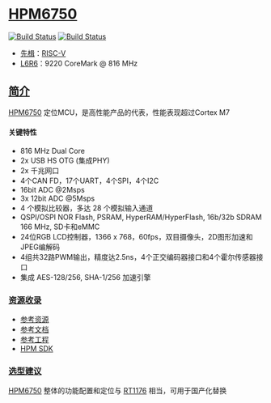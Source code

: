 ﻿# [HPM6750](https://docs.soc.xin/HPM6750)

[![Build Status](https://github.com/SoCXin/HPM6750/workflows/demo/badge.svg)](https://github.com/SoCXin/HPM6750/actions/workflows/demo.yml)
[![Build Status](https://github.com/SoCXin/HPM6750/workflows/sdk/badge.svg)](https://github.com/SoCXin/HPM6750/actions/workflows/sdk.yml)

* [先楫](https://www.hpmicro.com/)：[RISC-V](https://github.com/SoCXin/RISC-V)
* [L6R6](https://github.com/SoCXin/Level)：9220 CoreMark @ 816 MHz


## [简介](https://docs.soc.xin/HPM6750)

[HPM6750](https://github.com/SoCXin/HPM6750) 定位MCU，是高性能产品的代表，性能表现超过Cortex M7

#### 关键特性

* 816 MHz Dual Core
* 2x USB HS OTG (集成PHY)
* 2x 千兆网口
* 4个CAN FD，17个UART，4个SPI，4个I2C
* 16bit ADC @2Msps
* 3x 12bit ADC @5Msps
* 4 个模拟比较器，多达 28 个模拟输入通道
* QSPI/OSPI NOR Flash, PSRAM, HyperRAM/HyperFlash, 16b/32b SDRAM 166 MHz, SD卡和eMMC
* 24位RGB LCD控制器，1366 x 768，60fps，双目摄像头，2D图形加速和JPEG编解码
* 4组共32路PWM输出，精度达2.5ns，4个正交编码器接口和4个霍尔传感器接口
* 集成 AES-128/256, SHA-1/256 加速引擎

### [资源收录](https://github.com/SoCXin/HPM6750)

* [参考资源](src/)
* [参考文档](docs/)
* [参考工程](project/)
* [HPM SDK](https://github.com/hpmicro/hpm_sdk)


### [选型建议](https://github.com/SoCXin)

[HPM6750](https://github.com/SoCXin/HPM6750) 整体的功能配置和定位与 [RT1176](https://docs.soc.xin/RT1170) 相当，可用于国产化替换
